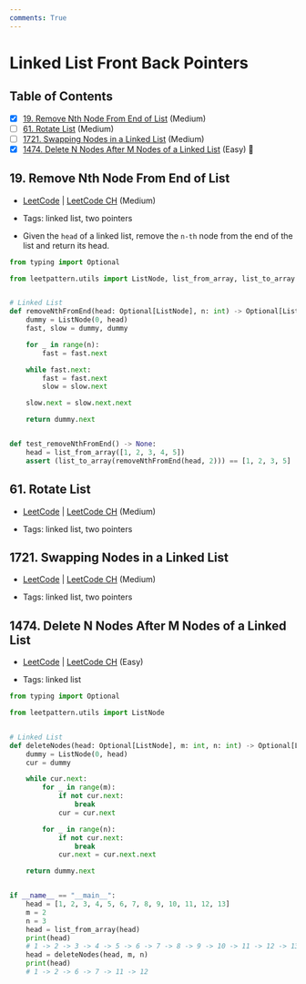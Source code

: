 ```yaml
---
comments: True
---
```


# Linked List Front Back Pointers

## Table of Contents

- [x] [19. Remove Nth Node From End of List](https://leetcode.cn/problems/remove-nth-node-from-end-of-list/) (Medium)
- [ ] [61. Rotate List](https://leetcode.cn/problems/rotate-list/) (Medium)
- [ ] [1721. Swapping Nodes in a Linked List](https://leetcode.cn/problems/swapping-nodes-in-a-linked-list/) (Medium)
- [x] [1474. Delete N Nodes After M Nodes of a Linked List](https://leetcode.cn/problems/delete-n-nodes-after-m-nodes-of-a-linked-list/) (Easy) 👑

## 19. Remove Nth Node From End of List

-   [LeetCode](https://leetcode.com/problems/remove-nth-node-from-end-of-list/) | [LeetCode CH](https://leetcode.cn/problems/remove-nth-node-from-end-of-list/) (Medium)

-   Tags: linked list, two pointers
-   Given the `head` of a linked list, remove the `n-th` node from the end of the list and return its head.

```python title="19. Remove Nth Node From End of List - Python Solution"
from typing import Optional

from leetpattern.utils import ListNode, list_from_array, list_to_array


# Linked List
def removeNthFromEnd(head: Optional[ListNode], n: int) -> Optional[ListNode]:
    dummy = ListNode(0, head)
    fast, slow = dummy, dummy

    for _ in range(n):
        fast = fast.next

    while fast.next:
        fast = fast.next
        slow = slow.next

    slow.next = slow.next.next

    return dummy.next


def test_removeNthFromEnd() -> None:
    head = list_from_array([1, 2, 3, 4, 5])
    assert (list_to_array(removeNthFromEnd(head, 2))) == [1, 2, 3, 5]

```

## 61. Rotate List

-   [LeetCode](https://leetcode.com/problems/rotate-list/) | [LeetCode CH](https://leetcode.cn/problems/rotate-list/) (Medium)

-   Tags: linked list, two pointers
## 1721. Swapping Nodes in a Linked List

-   [LeetCode](https://leetcode.com/problems/swapping-nodes-in-a-linked-list/) | [LeetCode CH](https://leetcode.cn/problems/swapping-nodes-in-a-linked-list/) (Medium)

-   Tags: linked list, two pointers
## 1474. Delete N Nodes After M Nodes of a Linked List

-   [LeetCode](https://leetcode.com/problems/delete-n-nodes-after-m-nodes-of-a-linked-list/) | [LeetCode CH](https://leetcode.cn/problems/delete-n-nodes-after-m-nodes-of-a-linked-list/) (Easy)

-   Tags: linked list
```python title="1474. Delete N Nodes After M Nodes of a Linked List - Python Solution"
from typing import Optional

from leetpattern.utils import ListNode


# Linked List
def deleteNodes(head: Optional[ListNode], m: int, n: int) -> Optional[ListNode]:
    dummy = ListNode(0, head)
    cur = dummy

    while cur.next:
        for _ in range(m):
            if not cur.next:
                break
            cur = cur.next

        for _ in range(n):
            if not cur.next:
                break
            cur.next = cur.next.next

    return dummy.next


if __name__ == "__main__":
    head = [1, 2, 3, 4, 5, 6, 7, 8, 9, 10, 11, 12, 13]
    m = 2
    n = 3
    head = list_from_array(head)
    print(head)
    # 1 -> 2 -> 3 -> 4 -> 5 -> 6 -> 7 -> 8 -> 9 -> 10 -> 11 -> 12 -> 13
    head = deleteNodes(head, m, n)
    print(head)
    # 1 -> 2 -> 6 -> 7 -> 11 -> 12

```
